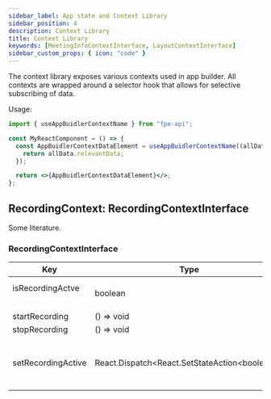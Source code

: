 ```yaml
---
sidebar_label: App state and Context Library
sidebar_position: 4
description: Context Library
title: Context Library
keywords: [MeetingInfoContextInterface, LayoutContextInterface]
sidebar_custom_props: { icon: "code" }
---
```


The context library exposes various contexts used in app builder. All contexts are wrapped around a selector hook that allows for selective subscribing of data.

Usage:

```jsx
import { useAppBuidlerContextName } from "fpe-api";

const MyReactComponent = () => {
  const AppBuidlerContextDataElement = useAppBuidlerContextName((allData) => {
    return allData.relevantData;
  });

  return <>{AppBuidlerContextDataElement}</>;
};
```

<method>

<subtitle>

## RecordingContext: RecordingContextInterface

</subtitle>

Some literature.

<collapsible>

### RecordingContextInterface

| Key                        | Type                                            | Description                                                                                                         |
| -------------------------- | ----------------------------------------------- | ------------------------------------------------------------------------------------------------------------------- |
| isRecordingActve<br/><br/> | boolean                                         | Flag to indicate if cloud recording is active in the application                                                    |
| startRecording<br/>        | () => void                                      | Starts cloud recording                                                                                              |
| stopRecording              | () => void                                      | Stops cloud recording                                                                                               |
| setRecordingActive         | React.Dispatch<React.SetStateAction<boolean\>\> | Start/Stop cloud recording.<br/>Example<br/>\`setRecordingActive(false)\`<br/>\`setRecordingActive(curr => !curr)\` |

</collapsible>

</method>

